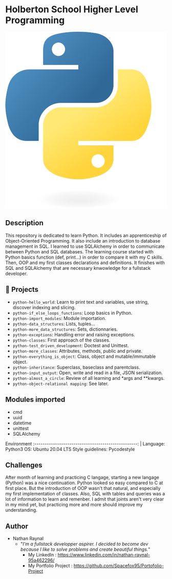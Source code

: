 # Holberton School Higher Level Programming

![image info](./Python-logo-notext.svg.png)

## Description

This repository is dedicated to learn Python. It includes an apprenticeship of Object-Oriented Programming. It also include an introduction to database management in SQL. I learned to use SQLAlchemy in order to communicate between Python and SQL databases.
The learning course started with Python basics function (def, print...) in order to compare it with my C skills. Then, OOP and my first classes
declarations and definitions. It finishes with SQL and SQLAlchemy that are necessary knwowledge for a fullstack developer.

## :file_folder: Projects

- `python-hello_world`: Learn to print text and variables, use string, discover indexing and slicing.
- `python-if_else_loops_functions`: Loop basics in Python.
- `python-import_modules`: Module importation.
- `python-data_structures`: Lists, tuples...
- `python-more_data_structures`: Sets, dictionnaries.
- `python-exceptions`: Handling error and raising exceptions.
- `python-classes`: First approach of the classes.
- `python-test_driven_development`: Doctest and Unittest.
- `python-more_classes`: Attributes, methods, public and private.
- `python-everything_is_object`: Class, object and mutable/immutable object.
- `python-inheritance`: Superclass, baseclass and parentclass.
- `python-input_output`: Open, write and read in a file, JSON serialization.
- `python-almost_a_circle`: Review of all learning and *args and **kwargs.
- `python-object-relational mapping`: See later.

## Modules imported

- cmd
- uuid
- datetime
- unittest
- SQLAlchemy

Environment
:--------------------------------------------------: |
Language: Python3
OS: Ubuntu 20.04 LTS
Style guidelines: Pycodestyle

## Challenges

After month of learning and practicing C langage, starting a new langage (Python) was a nice continuation. Python looked so easy compared to C at first place. But the introduction of OOP wasn't that natural, and especially my first implementation of classes.
Also, SQL with tables and queries was a lot of information to learn and remenber. I admit that joints aren't very clear in my mind yet, but practicing more and more should improve my understanding.

## Author

- Nathan Raynal
	- "*I'm a fullstack developper aspirer. I decided to become dev because I like to solve problems and create beautiful things.*"
		- My LinkedIn : https://www.linkedin.com/in/nathan-raynal-95a462296/
		- My Portfolio Project : https://github.com/Spacefox95/Portofolio-Project
